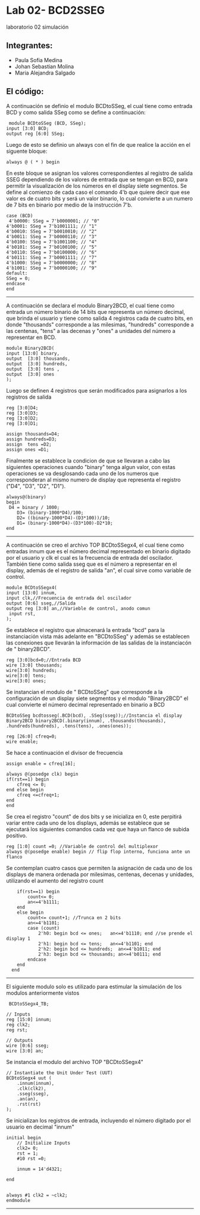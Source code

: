 # Lab 02- BCD2SSEG
laboratorio 02 simulación

Integrantes:
-------
* Paula Sofia Medina
* Johan Sebastian Molina
* Maria Alejandra Salgado



El código:
 --------------
 
A continuación se definio el modulo BCDtoSSeg, el cual tiene como entrada BCD y como salida SSeg como se define a continuación: 
         
	 module BCDtoSSeg (BCD, SSeg);
    input [3:0] BCD;
    output reg [6:0] SSeg;
  
Luego de esto se definio un always con el fin de que realice la acción en el siguente bloque:
             
    always @ ( * ) begin

En este bloque se asignan los valores correspondientes al registro de salida SSEG dependiendo de los valores de entrada que se tengan en BCD, para permitir la visualización de los números en el display siete segmentos.
Se define al comienzo de cada caso el comando 4'b que quiere decir que ese valor es de cuatro bits y será un valor binario, lo cual convierte a un numero de 7   bits en binario por medio de la instrucción 7'b.

   
    case (BCD)
     4'b0000: SSeg = 7'b0000001; // "0"  
	4'b0001: SSeg = 7'b1001111; // "1" 
	4'b0010: SSeg = 7'b0010010; // "2" 
	4'b0011: SSeg = 7'b0000110; // "3" 
	4'b0100: SSeg = 7'b1001100; // "4" 
	4'b0101: SSeg = 7'b0100100; // "5" 
	4'b0110: SSeg = 7'b0100000; // "6" 
	4'b0111: SSeg = 7'b0001111; // "7" 
	4'b1000: SSeg = 7'b0000000; // "8"  
	4'b1001: SSeg = 7'b0000100; // "9"
    default:
    SSeg = 0;
    endcase
    end

--------------------------------------------------------------------------------------------------------------------
A continuación se declara el modulo Binary2BCD, el cual tiene como entrada un número binario de 14 bits que representa un número decimal, que brinda el usuario y tiene como salida 4 registros cada de cuatro bits, en donde "thousands" corresponde a las milesimas, "hundreds" corresponde a las centenas, "tens" a las decenas y "ones" a unidades del número a representar en BCD.

    module Binary2BCD(
    input [13:0] binary,
    output  [3:0] thousands,
    output  [3:0] hundreds,
    output  [3:0] tens ,
    output  [3:0] ones 
    );
    
Luego se definen 4 registros que serán modificados para asignarlos a los registros de salida     

    reg [3:0]D4;
    reg [3:0]D3;
    reg [3:0]D2;
    reg [3:0]D1;

    assign thousands=D4;
    assign hundreds=D3;
    assign  tens =D2;
    assign ones =D1;

Finalmente se establece la condicion de que se llevaran a cabo las siguientes operaciones cuando "binary" tenga algun valor, con estas operaciones se va desglosando cada uno de los numeros que corresponderan al mismo numero de display que representa el registro ("D4", "D3", "D2", "D1").

    always@(binary) 
    begin 
     D4 = binary / 1000;
		D3= (binary-1000*D4)/100;
		D2= ((binary-1000*D4)-(D3*100))/10;
		D1= (binary-1000*D4)-(D3*100)-D2*10;
    end


-----------------------------------------------------------------------------------------------------------

 A continuación se creo el archivo TOP BCDtoSSegx4, el cual tiene como entradas innum que es el número decimal representado en binario digitado por el usuario y clk el cual es la frecuencia de entrada del oscilador. También tiene como salida sseg que es el número a representar en el display, además de el registro  de salida "an", el cual sirve como variable de control.


    module BCDtoSSegx4(
    input [13:0] innum,
    input clk,//Frecuencia de entrada del oscilador
    output [0:6] sseg,//Salida
    output reg [3:0] an,//Varieble de control, anodo comun
	 input rst,
    );

Se establece el registro que almacenará la entrada "bcd" para la instanciación vista más adelante en "BCDtoSSeg" y además se establecen las conexiones que llevarán la información de las salidas de la instanciacón de " binary2BCD".

    reg [3:0]bcd=0;//Entrada BCD
    wire [3:0] thousands;
    wire[3:0] hundreds;
    wire[3:0] tens;
    wire[3:0] ones;
 
 Se instancian el modulo de " BCDtoSSeg" que corresponde a la configuración de un display siete segmentos y el modulo "Binary2BCD" el cual convierte el número decimal representado en binario a BCD
 
    BCDtoSSeg bcdtosseg(.BCD(bcd), .SSeg(sseg));//Instancia el display
    Binary2BCD binary2BCD(.binary(innum), .thousands(thousands), .hundreds(hundreds), .tens(tens), .ones(ones));

    reg [26:0] cfreq=0;
    wire enable;

Se hace a continuación el divisor de frecuencia

    assign enable = cfreq[16];
    
    always @(posedge clk) begin
    if(rst==1) begin
		cfreq <= 0;
	end else begin
		cfreq <=cfreq+1;
	end
    end

Se crea el registro "count" de dos bits y se inicializa en 0, este perpitirá variar entre cada uno de los displays, además se establece que se ejecutará los siguientes comandos cada vez que haya un flanco de subida positivo. 

    reg [1:0] count =0; //Variable de control del multiplexor
    always @(posedge enable) begin // flip flop interno, funciona ante un flanco
    
   Se contemplan cuatro casos que permiten la asignación de cada uno de los displays de manera ordenada por milesimas, centenas, decenas y unidades, utilizando el aumento del registro count 
    
	 	if(rst==1) begin
			count<= 0;
			an<=4'b1111; 
		end
		else begin 
			count<= count+1; //Trunca en 2 bits
			an<=4'b1101; 
			case (count) 
				2'h0: begin bcd <= ones;   an<=4'b1110; end //se prende el display 1
				2'h1: begin bcd <= tens;   an<=4'b1101; end 
				2'h2: begin bcd <= hundreds;  an<=4'b1011; end 
				2'h3: begin bcd <= thousands; an<=4'b0111; end 
			endcase
		end
      end



---------------------------------------------------------------------------------------------------------------------------
El siguiente modulo solo es utilizado para estimular la simulación de los modulos anteriormente vistos 

     BCDtoSSegx4_TB;

	// Inputs
	reg [15:0] innum;
	reg clk2;
	reg rst;

	// Outputs
	wire [0:6] sseg;
	wire [3:0] an;

Se instancia el modulo del archivo TOP "BCDtoSSegx4"

	// Instantiate the Unit Under Test (UUT)
	BCDtoSSegx4 uut (
		.innum(innum), 
		.clk(clk2), 
		.sseg(sseg), 
		.an(an), 
		.rst(rst)
	);
	
Se inicializan los registros de entrada, incluyendo el número digitado por el usuario en decimal "innum"

	initial begin
		// Initialize Inputs
		clk2= 0;
		rst = 1;
		#10 rst =0;
		
		innum = 14'd4321;
        
	end
      

	always #1 clk2 = ~clk2;
	endmodule
-------------------------------------------------------------------------------------------------------
